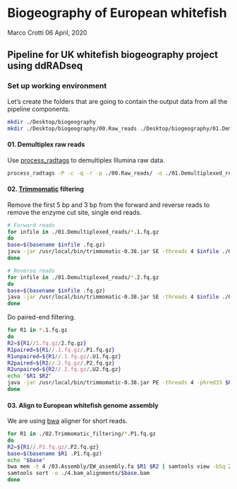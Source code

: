 Biogeography of European whitefish
================
Marco Crotti
06 April, 2020

## Pipeline for UK whitefish biogeography project using ddRADseq

### Set up working environment

Let’s create the folders that are going to contain the output data from
all the pipeline components.

``` bash
mkdir ./Desktop/biogeography
mkdir ./Desktop/biogeography/00.Raw_reads ./Desktop/biogeography/01.Demultiplexed_reads ./Desktop/biogeography/02.Trimmomatic_filtering ./Desktop/biogeography/03.Assembly ./Desktop/biogeography/04.bam_alignments ./Desktop/biogeography/05.Stacks ./Desktop/biogeography/06.Phylogenetics ./Desktop/biogeography/07.Population_genetics
```

#### 01\. Demultiplex raw reads

Use
[process\_radtags](http://catchenlab.life.illinois.edu/stacks/comp/process_radtags.php)
to demultiplex Illumina raw data.

``` bash
process_radtags -P -c -q -r -p ./00.Raw_reads/ -o ./01.Demultiplexed_reads -b ./biogeography_barcodes.txt --inline_inline -i gzfastq -y gzfastq --renz_1 pstI --renz_2 mspI -t 65
```

#### 02\. [Trimmomatic](http://www.usadellab.org/cms/?page=trimmomatic) filtering

Remove the first 5 bp and 3 bp from the forward and reverse reads to
remove the enzyme cut site, single end reads.

``` bash
# Forward reads
for infile in ./01.Demultiplexed_reads/*.1.fq.gz
do
base=$(basename $infile .fq.gz)
java -jar /usr/local/bin/trimmomatic-0.38.jar SE -threads 4 $infile ./02.Trimmomatic_filtering/$base.fq.gz HEADCROP:5
done

# Reverse reads
for infile in ./01.Demultiplexed_reads/*.2.fq.gz
do
base=$(basename $infile .fq.gz)
java -jar /usr/local/bin/trimmomatic-0.38.jar SE -threads 4 $infile ./02.Trimmomatic_filtering/$base.fq.gz HEADCROP:3
done
```

Do paired-end filtering.

``` bash
for R1 in *.1.fq.gz
do
R2=${R1//1.fq.gz/2.fq.gz}
R1paired=${R1//.1.fq.gz/.P1.fq.gz}
R1unpaired=${R1//.1.fq.gz/.U1.fq.gz}    
R2paired=${R2//.2.fq.gz/.P2.fq.gz}
R2unpaired=${R2//.2.fq.gz/.U2.fq.gz}
echo "$R1 $R2"
java -jar /usr/local/bin/trimmomatic-0.38.jar PE -threads 4 -phred33 $R1 $R2 ./02.Trimmomatic_filtering/$R1paired $R1unpaired ./02.Trimmomatic_filtering/$R2paired $R2unpaired LEADING:20 TRAILING:20 MINLEN:60
done
```

#### 03\. Align to European whitefish genome assembly

We are using [bwa](http://bio-bwa.sourceforge.net/) aligner for short
reads.

``` bash
for R1 in ./02.Trimmomatic_filtering/*.P1.fq.gz
do
R2=${R1//.P1.fq.gz/.P2.fq.gz}
base=$(basename $R1 .P1.fq.gz)
echo "$base"
bwa mem -t 4 /03.Assembly/EW_assembly.fa $R1 $R2 | samtools view -bSq 20 | \
samtools sort -o ./4.bam_alignments/$base.bam
done
```
